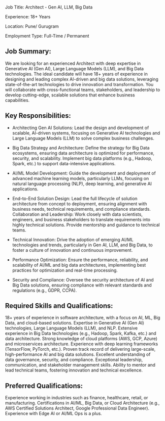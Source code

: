 Job Title: Architect - Gen AI, LLM, Big Data

Experience: 18+ Years

Location: Pune/ Gurugram

Employment Type: Full-Time / Permanent



## Job Summary:

We are looking for an experienced Architect with deep expertise in Generative AI (Gen AI), Large Language Models (LLM), and Big Data technologies. The ideal candidate will have 18+ years of experience in designing and leading complex AI-driven and big data solutions, leveraging state-of-the-art technologies to drive innovation and transformation. You will collaborate with cross-functional teams, stakeholders, and leadership to develop cutting-edge, scalable solutions that enhance business capabilities.



## Key Responsibilities:

- Architecting Gen AI Solutions:
Lead the design and development of scalable, AI-driven systems, focusing on Generative AI technologies and Large Language Models (LLM) to solve complex business challenges.

- Big Data Strategy and Architecture:
Define the strategy for Big Data ecosystems, ensuring data architecture is optimized for performance, security, and scalability. Implement big data platforms (e.g., Hadoop, Spark, etc.) to support data-intensive applications.

- AI/ML Model Development:
Guide the development and deployment of advanced machine learning models, particularly LLMs, focusing on natural language processing (NLP), deep learning, and generative AI applications.

- End-to-End Solution Design:
Lead the full lifecycle of solution architecture from concept to deployment, ensuring alignment with business needs, technical requirements, and compliance standards.
Collaboration and Leadership:
Work closely with data scientists, engineers, and business stakeholders to translate requirements into highly technical solutions. Provide mentorship and guidance to technical teams.

- Technical Innovation:
Drive the adoption of emerging AI/ML technologies and trends, particularly in Gen AI, LLM, and Big Data, to foster a culture of innovation and continuous improvement.

- Performance Optimization:
Ensure the performance, reliability, and scalability of AI/ML and big data architectures, implementing best practices for optimization and real-time processing.
- Security and Compliance:
Oversee the security architecture of AI and Big Data solutions, ensuring compliance with relevant standards and regulations (e.g., GDPR, CCPA).


## Required Skills and Qualifications:

18+ years of experience in software architecture, with a focus on AI, ML, Big Data, and cloud-based solutions.
Expertise in Generative AI (Gen AI) technologies, Large Language Models (LLM), and NLP.
Extensive experience in Big Data technologies (e.g., Hadoop, Spark, Kafka, etc.) and data architecture.
Strong knowledge of cloud platforms (AWS, GCP, Azure) and microservices architecture.
Experience with deep learning frameworks (TensorFlow, PyTorch, etc.).
Proven track record of delivering large-scale, high-performance AI and big data solutions.
Excellent understanding of data governance, security, and compliance.
Exceptional leadership, communication, and stakeholder management skills.
Ability to mentor and lead technical teams, fostering innovation and technical excellence.


## Preferred Qualifications:

Experience working in industries such as finance, healthcare, retail, or manufacturing.
Certifications in AI/ML, Big Data, or Cloud Architecture (e.g., AWS Certified Solutions Architect, Google Professional Data Engineer).
Experience with Edge AI or AI/ML Ops is a plus.
